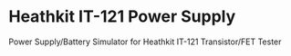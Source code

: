 # Heathkit IT-121 Power Supply
 Power Supply/Battery Simulator for Heathkit IT-121 Transistor/FET Tester
